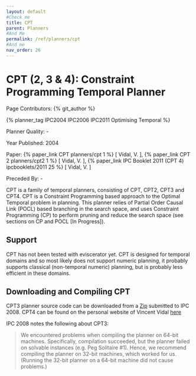 ```yaml
---
layout: default
#Check me
title: CPT
parent: Planners
#And Me
permalink: /ref/planners/cpt
#And me
nav_order: 26
---
```

# CPT (2, 3 & 4): Constraint Programming Temporal Planner

Page Contributors: {% git_author %}

{% planner_tag IPC2004 IPC2006 IPC2011 Optimising Temporal %}

Planner Quality: -

Year Published: 2004

Paper: {% paper_link CPT planners/cpt 1 %} [ Vidal, V. ], {% paper_link CPT 2 planners/cpt2 1 %} [ Vidal, V. ], {% paper_link IPC Booklet 2011 (CPT 4) ipcbooklets/2011 25 %} [ Vidal, V. ]  

Preceded By: -

CPT is a family of temporal planners, consisting of CPT, CPT2, CPT3 and CPT4. CPT is a Constraint Programming based approach to the Optimal Temporal problem in planning. This planner relies of Partial Order Causal Link (POCL) based branching in the search space, and uses Constraint Programming (CP) to perform pruning and reduce the search space (see sections on CP and POCL [In Progress]).

## Support

CPT has not been tested with eviscerator yet. CPT is designed for temporal domains and so most likely does not support numeric planning, it probably supports classical (non-temporal numeric) planning, but is probably less efficient in these domains.

## Downloading and Compiling CPT

CPT3 planner source code can be downloaded from a [Zip](http://icaps-conference.org/ipc2008/deterministic/data/planners/seq-opt-cpt3.tar.bz2) submitted to IPC 2008. CPT4 can be found on the personal website of Vincent Vidal [here](http://v.vidal.free.fr/onera/#cpt)

IPC 2008 notes the following about CPT3:

> We encountered problems when compiling the planner on 64-bit machines. Specifically, compilation succeeded, but the planner failed on solvable instances (e.g. Peg Solitaire #1). Hence, we recommend compiling the planner on 32-bit machines, which worked for us. (Running the 32-bit planner on a 64-bit machine did not cause problems.)